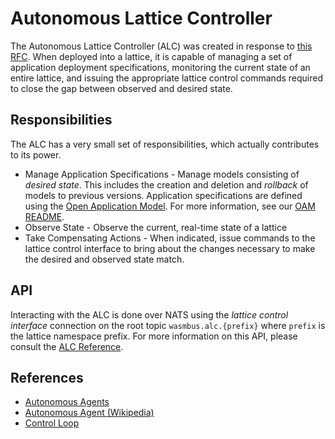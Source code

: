 # Autonomous Lattice Controller
The Autonomous Lattice Controller (ALC) was created in response to [this RFC](https://github.com/wasmCloud/wasmcloud-otp/issues/177). When deployed into a lattice, it is capable of managing a set of application deployment specifications, monitoring the current state of an entire lattice, and issuing the appropriate lattice control commands required to close the gap between observed and desired state.

## Responsibilities
The ALC has a very small set of responsibilities, which actually contributes to its power. 

* Manage Application Specifications - Manage models consisting of _desired state_. This includes the creation and deletion and _rollback_ of models to previous versions. Application specifications are defined using the [Open Application Model](https://oam.dev/). For more information, see our [OAM README](./oam/README.md).
* Observe State - Observe the current, real-time state of a lattice
* Take Compensating Actions - When indicated, issue commands to the lattice control interface to bring about the changes necessary to make the desired and observed state match.

## API
Interacting with the ALC is done over NATS using the _lattice control interface_ connection on the root topic `wasmbus.alc.{prefix}` where `prefix` is the lattice namespace prefix. For more information on this API, please consult the [ALC Reference](https://wasmcloud.dev/reference/alc).

## References
* [Autonomous Agents](https://www.sciencedirect.com/topics/computer-science/autonomous-agent)
* [Autonomous Agent (Wikipedia)](https://en.wikipedia.org/wiki/Autonomous_agent)
* [Control Loop](https://en.wikipedia.org/wiki/Control_loop)
